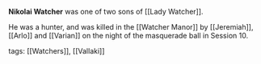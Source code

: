 **Nikolai Watcher** was one of two sons of [[Lady Watcher]]. 

He was a hunter, and was killed in the [[Watcher Manor]] by [[Jeremiah]], [[Arlo]] and [[Varian]] on the night of the masquerade ball in Session 10.

tags: [[Watchers]], [[Vallaki]]